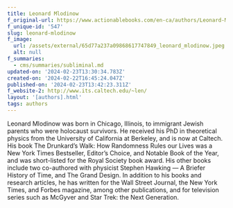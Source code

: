 ```yaml
---
title: Leonard Mlodinow
f_original-url: https://www.actionablebooks.com/en-ca/authors/Leonard-Mlodinow/
f_unique-id: '547'
slug: leonard-mlodinow
f_image:
  url: /assets/external/65d77a237a09868617747849_leonard_mlodinow.jpeg
  alt: null
f_summaries:
  - cms/summaries/subliminal.md
updated-on: '2024-02-23T13:30:34.783Z'
created-on: '2024-02-22T16:45:24.047Z'
published-on: '2024-02-23T13:42:23.311Z'
f_website-2: http://www.its.caltech.edu/~len/
layout: '[authors].html'
tags: authors
---
```


Leonard Mlodinow was born in Chicago, Illinois, to immigrant Jewish parents who were holocaust survivors. He received his PhD in theoretical physics from the University of California at Berkeley, and is now at Caltech. His book The Drunkard’s Walk: How Randomness Rules our Lives was a New York Times Bestseller, Editor’s Choice, and Notable Book of the Year, and was short-listed for the Royal Society book award. His other books include two co-authored with physicist Stephen Hawking — A Briefer History of Time, and The Grand Design. In addition to his books and research articles, he has written for the Wall Street Journal, the New York Times, and Forbes magazine, among other publications, and for television series such as McGyver and Star Trek: the Next Generation.
